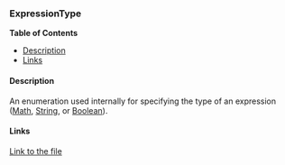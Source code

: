 ### ExpressionType

**Table of Contents**
- [Description](#description)
- [Links](#links)

#### Description

An enumeration used internally for specifying the type of an expression ([Math](../api/ExpressionEvaluatorForDotNet.ExpressionType.html#ExpressionEvaluatorForDotNet_ExpressionType_Math), [String](../api/ExpressionEvaluatorForDotNet.ExpressionType.html#ExpressionEvaluatorForDotNet_ExpressionType_String), or [Boolean](../api/ExpressionEvaluatorForDotNet.ExpressionType.html#ExpressionEvaluatorForDotNet_ExpressionType_Boolean)).

#### Links

[Link to the file](../api/ExpressionEvaluatorForDotNet.ExpressionType.html)
